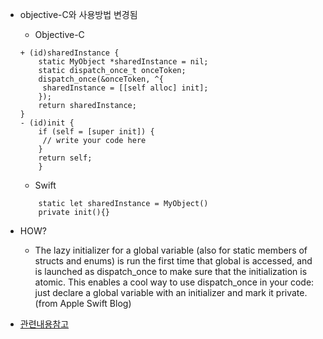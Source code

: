 * objective-C와 사용방법 변경됨

    - Objective-C
    ~~~
    + (id)sharedInstance {
        static MyObject *sharedInstance = nil;
        static dispatch_once_t onceToken;
        dispatch_once(&onceToken, ^{
         sharedInstance = [[self alloc] init];
        });
        return sharedInstance;
    }
    - (id)init {
        if (self = [super init]) {
         // write your code here
        }
        return self;
        }
    ~~~

    - Swift
    ~~~
        static let sharedInstance = MyObject()
        private init(){}
    ~~~

* HOW?
    * The lazy initializer for a global variable (also for static members of structs and enums) is run the first time that global is accessed, and is launched as dispatch_once to make sure that the initialization is atomic. This enables a cool way to use dispatch_once in your code: just declare a global variable with an initializer and mark it private.(from Apple Swift Blog)
 
* [관련내용참고](https://blog.naver.com/itperson/220906532829)